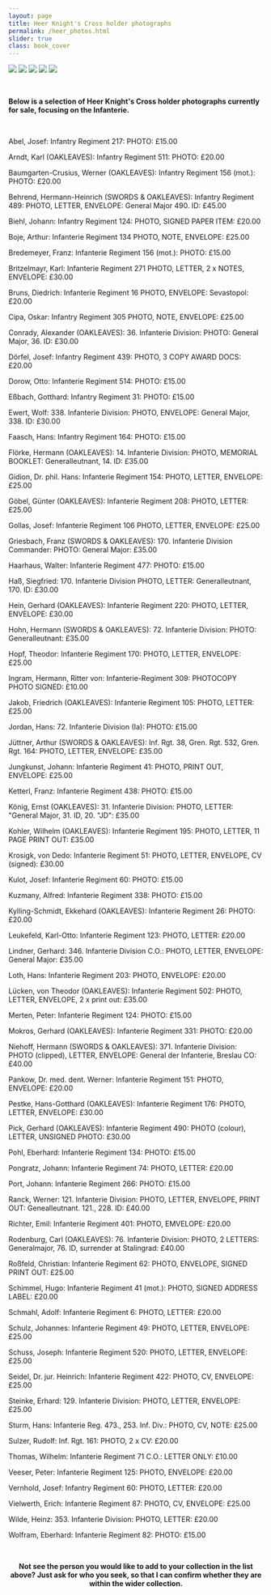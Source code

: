 ```yaml
---
layout: page
title: Heer Knight's Cross holder photographs
permalink: /heer_photos.html
slider: true
class: book_cover
---
```


<p float="left">
<img src="./assets/Josef Gollas.jpg"/>
<img src="./assets/ Behrend.jpg"/>
<img src="./assets/Vielwerth.jpg"/>
<img src="./assets/Niehoff.jpg"/>
<img src="./assets/Goebel.jpg"/>
</p>  
<br />
<p><b>Below is a selection of Heer Knight's Cross holder photographs currently for sale, focusing on  the Infanterie.</b></p>
<br />
<p>Abel, Josef:	Infantry Regiment 217:	PHOTO: £15.00</p>
<p>Arndt,	Karl	(OAKLEAVES):	Infantry Regiment 511:	PHOTO:	£20.00</p>
<p>Baumgarten-Crusius,	Werner	(OAKLEAVES):	Infantry Regiment 156 (mot.):	PHOTO: £20.00</p>
<p>Behrend,	Hermann-Heinrich	(SWORDS & OAKLEAVES):	Infantry Regiment 489:	PHOTO, LETTER, ENVELOPE:	General Major 490. ID:	£45.00</p>
<p>Biehl,	Johann: Infantry Regiment 124:	PHOTO, SIGNED PAPER ITEM:	£20.00</p>
<p>Boje,	Arthur: Infanterie Regiment 134	PHOTO, NOTE, ENVELOPE:	£25.00</p>
<p>Bredemeyer,	Franz: Infanterie Regiment 156 (mot.):	PHOTO:	£15.00</p>
<p>Britzelmayr,	Karl: Infanterie Regiment 271	PHOTO, LETTER, 2 x NOTES, ENVELOPE:	£30.00</p>
<p>Bruns,	Diedrich: Infanterie Regiment 16	PHOTO, ENVELOPE:	Sevastopol:	£20.00</p>
<p>Cipa,	Oskar: Infantry Regiment 305	PHOTO, NOTE, ENVELOPE:	£25.00</p>
 <p>Conrady,	Alexander	(OAKLEAVES): 36. Infanterie Division:	PHOTO:	General Major, 36. ID:	£30.00</p>
<p>Dörfel,	Josef: Infantry Regiment 439:	PHOTO, 3 COPY AWARD DOCS:	£20.00</p>
<p>Dorow,	Otto: Infanterie Regiment 514:	PHOTO:	£15.00</p>
<p>Eßbach,	Gotthard: Infantry Regiment 31:	PHOTO:	£15.00</p>
<p>Ewert,	Wolf: 338. Infanterie Division:	PHOTO, ENVELOPE:	General Major, 338. ID:	£30.00</p>
<p>Faasch,	Hans: Infantry Regiment 164:	PHOTO:	£15.00</p>
<p>Flörke,	Hermann	(OAKLEAVES):	14. Infanterie Division:	PHOTO, MEMORIAL BOOKLET:	Generalleutnant, 14. ID:	£35.00</p>
<p>Gidion,	Dr. phil. Hans: Infanterie Regiment 154:	PHOTO, LETTER, ENVELOPE:	£25.00</p>
<p>Göbel,	Günter	(OAKLEAVES):	Infanterie Regiment 208:	PHOTO, LETTER:	£25.00</p>
<p>Gollas,	Josef: Infanterie Regiment 106	PHOTO, LETTER, ENVELOPE:	£25.00</p>
<p>Griesbach,	Franz	(SWORDS & OAKLEAVES):	170. Infanterie Division Commander:	PHOTO:	General Major:	£35.00</p>
<p>Haarhaus,	Walter: Infanterie Regiment 477:	PHOTO:	£15.00</p>
<p>Haß,	Siegfried: 170. Infanterie Division	PHOTO, LETTER:	Generalleutnant, 170. ID:	£30.00</p>
<p>Hein,	Gerhard	(OAKLEAVES): Infanterie Regiment 220:	PHOTO, LETTER, ENVELOPE: £30.00</p>
<p>Hohn,	Hermann	(SWORDS & OAKLEAVES):	72. Infanterie Division:	PHOTO:	Generalleutnant: £35.00</p>
<p>Hopf,	Theodor: Infanterie Regiment 170:	PHOTO, LETTER, ENVELOPE:	£25.00</p>
<p>Ingram,	Hermann, Ritter von: Infanterie-Regiment 309:	PHOTOCOPY PHOTO SIGNED:	£10.00</p>
<p>Jakob,	Friedrich	(OAKLEAVES):	Infanterie Regiment 105:	PHOTO, LETTER:	£25.00</p>
<p>Jordan,	Hans: 72. Infanterie Division (Ia):	PHOTO:	£15.00</p>
<p>Jüttner,	Arthur	(SWORDS & OAKLEAVES):	Inf. Rgt. 38, Gren. Rgt. 532, Gren. Rgt. 164:	PHOTO, LETTER, ENVELOPE:	£35.00</p>
<p>Jungkunst,	Johann: Infanterie Regiment 41:	PHOTO, PRINT OUT, ENVELOPE:	£25.00</p>
<p>Ketterl,	Franz: Infanterie Regiment 438:	PHOTO:	£15.00</p>
<p>König,	Ernst	(OAKLEAVES): 31. Infanterie Division:	PHOTO, LETTER:	"General Major, 31. ID, 20. "JD":	£35.00</p>
<p>Kohler,	Wilhelm	(OAKLEAVES): Infanterie Regiment 195:	PHOTO, LETTER, 11 PAGE PRINT OUT:	£35.00</p>
<p>Krosigk, von	Dedo: Infanterie Regiment 51:	PHOTO, LETTER, ENVELOPE, CV (signed):	£30.00</p>
<p>Kulot,	Josef: Infanterie Regiment 60:	PHOTO:	£15.00</p>
<p>Kuzmany,	Alfred: Infanterie Regiment 338:	PHOTO:	£15.00</p>
<p>Kylling-Schmidt,	Ekkehard	(OAKLEAVES): Infanterie Regiment 26: PHOTO:	£20.00</p>
<p>Leukefeld,	Karl-Otto: Infanterie Regiment 123:	PHOTO, LETTER:	£20.00</p>
<p>Lindner,	Gerhard: 346. Infanterie Division C.O.:	PHOTO, LETTER, ENVELOPE:	General Major:	£35.00</p>
<p>Loth,	Hans: Infanterie Regiment 203:	PHOTO, ENVELOPE:	£20.00</p>
<p>Lücken, von	Theodor	(OAKLEAVES): Infanterie Regiment 502:	PHOTO, LETTER, ENVELOPE, 2 x print out:	£35.00</p>
<p>Merten,	Peter: Infanterie Regiment 124: PHOTO:	£15.00</p>
<p>Mokros,	Gerhard	(OAKLEAVES):	Infanterie Regiment 331:	PHOTO:	£20.00</p>
<p>Niehoff,	Hermann	(SWORDS & OAKLEAVES):	371. Infanterie Division:	PHOTO (clipped), LETTER, ENVELOPE: General der Infanterie, Breslau CO: £40.00</p>
<p>Pankow,	Dr. med. dent. Werner: Infanterie Regiment 151: PHOTO, ENVELOPE:	£20.00</p>
<p>Pestke,	Hans-Gotthard	(OAKLEAVES): Infanterie Regiment 176:	PHOTO, LETTER, ENVELOPE:	£30.00</p>
<p>Pick,	Gerhard	(OAKLEAVES): Infanterie Regiment 490: PHOTO	(colour), LETTER, UNSIGNED PHOTO:	£30.00</p>
<p>Pohl,	Eberhard: Infanterie Regiment 134: PHOTO: £15.00</p>
<p>Pongratz,	Johann: Infanterie Regiment 74:	PHOTO, LETTER:	£20.00</p>
<p>Port, Johann: Infanterie Regiment 266:	PHOTO:	£15.00</p>
<p>Ranck,	Werner: 121. Infanterie Division:	PHOTO, LETTER, ENVELOPE, PRINT OUT:	Genealleutnant. 121., 228. ID: £40.00</p>
<p>Richter,	Emil: Infanterie Regiment 401: PHOTO, EMVELOPE:	£20.00</p>
<p>Rodenburg,	Carl	(OAKLEAVES): 76. Infanterie Division:	PHOTO, 2 LETTERS:	Generalmajor, 76. ID, surrender at Stalingrad:	£40.00</p>
<p>Roßfeld,	Christian: Infanterie Regiment 62: PHOTO, ENVELOPE, SIGNED PRINT OUT:	£25.00</p>
<p>Schimmel,	Hugo: Infanterie Regiment 41 (mot.):	PHOTO, SIGNED ADDRESS LABEL:	£20.00</p>
<p>Schmahl,	Adolf: Infanterie Regiment 6:	PHOTO, LETTER:	£20.00</p>
<p>Schulz,	Johannes: Infanterie Regiment 49:	PHOTO, LETTER, ENVELOPE:	£25.00</p>
<p>Schuss,	Joseph: Infanterie Regiment 520:	PHOTO, LETTER, ENVELOPE:	£25.00</p>
<p>Seidel,	Dr. jur. Heinrich: Infanterie Regiment 422: PHOTO, CV, ENVELOPE:	£25.00</p>
<p>Steinke,	Erhard: 129. Infanterie Division:	PHOTO, LETTER, ENVELOPE:	£25.00</p>
<p>Sturm,	Hans: Infanterie Reg. 473., 253. Inf. Div.:	PHOTO, CV, NOTE:	£25.00</p>
<p>Sulzer,	Rudolf: Inf. Rgt. 161:	PHOTO, 2 x CV: £20.00</p>
<p>Thomas,	Wilhelm: Infanterie Regiment 71 C.O.: LETTER ONLY:	£10.00</p>
<p>Veeser,	Peter: Infanterie Regiment 125: PHOTO, ENVELOPE:	£20.00</p>
<p>Vernhold,	Josef: Infantry Regiment 60: PHOTO, LETTER:	£20.00</p>
<p>Vielwerth,	Erich: Infanterie Regiment 87: PHOTO, CV, ENVELOPE:	£25.00</p>
<p>Wilde,	Heinz: 353. Infanterie Division:	PHOTO, LETTER:	£20.00</p>
<p>Wolfram,	Eberhard: Infanterie Regiment 82: PHOTO:	£15.00</p>
<br />
<p><b><center>Not see the person you would like to add to your collection in the list above? Just ask for who you seek, so that I can confirm whether they are within the wider collection.</center></b></p>
